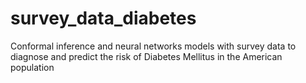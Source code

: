 # survey_data_diabetes
Conformal inference and neural networks models with survey data to diagnose and predict the risk of Diabetes Mellitus in the American population
